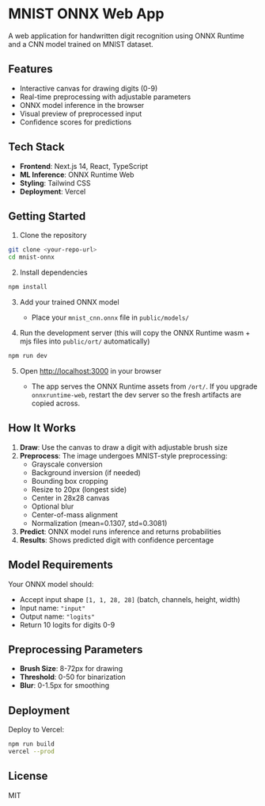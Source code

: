 # MNIST ONNX Web App

A web application for handwritten digit recognition using ONNX Runtime and a CNN model trained on MNIST dataset.

## Features

- Interactive canvas for drawing digits (0-9)
- Real-time preprocessing with adjustable parameters
- ONNX model inference in the browser
- Visual preview of preprocessed input
- Confidence scores for predictions

## Tech Stack

- **Frontend**: Next.js 14, React, TypeScript
- **ML Inference**: ONNX Runtime Web
- **Styling**: Tailwind CSS
- **Deployment**: Vercel

## Getting Started

1. Clone the repository
```bash
git clone <your-repo-url>
cd mnist-onnx
```

2. Install dependencies
```bash
npm install
```

3. Add your trained ONNX model
   - Place your `mnist_cnn.onnx` file in `public/models/`

4. Run the development server (this will copy the ONNX Runtime wasm + mjs files into `public/ort/` automatically)
```bash
npm run dev
```

5. Open [http://localhost:3000](http://localhost:3000) in your browser

   - The app serves the ONNX Runtime assets from `/ort/`. If you upgrade `onnxruntime-web`, restart the dev server so the fresh artifacts are copied across.

## How It Works

1. **Draw**: Use the canvas to draw a digit with adjustable brush size
2. **Preprocess**: The image undergoes MNIST-style preprocessing:
   - Grayscale conversion
   - Background inversion (if needed)
   - Bounding box cropping
   - Resize to 20px (longest side)
   - Center in 28x28 canvas
   - Optional blur
   - Center-of-mass alignment
   - Normalization (mean=0.1307, std=0.3081)
3. **Predict**: ONNX model runs inference and returns probabilities
4. **Results**: Shows predicted digit with confidence percentage

## Model Requirements

Your ONNX model should:
- Accept input shape `[1, 1, 28, 28]` (batch, channels, height, width)
- Input name: `"input"`
- Output name: `"logits"`
- Return 10 logits for digits 0-9

## Preprocessing Parameters

- **Brush Size**: 8-72px for drawing
- **Threshold**: 0-50 for binarization
- **Blur**: 0-1.5px for smoothing

## Deployment

Deploy to Vercel:
```bash
npm run build
vercel --prod
```

## License

MIT
